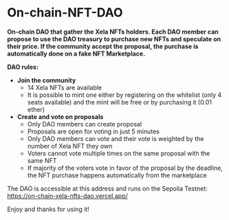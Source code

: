 # On-chain-NFT-DAO

<b>On-chain DAO that gather the Xela NFTs holders. Each DAO member can propose to use the DAO treasury to purchase new NFTs and speculate on their price. If the community accept the proposal, the purchase is automatically done on a fake NFT Marketplace.</b>

**DAO rules:**
* **Join the community**
    * 14 Xela NFTs are available
    * It is possible to mint one either by registering on the whitelist (only 4 seats available) and the mint will be free or by purchasing it (0.01 ether) 
* **Create and vote on proposals**
    * Only DAO members can create proposal
    * Proposals are open for voting in just 5 minutes
    * Only DAO members can vote and their vote is weighted by the number of Xela NFT they own
    * Voters cannot vote multiple times on the same proposal with the same NFT
    * If majority of the voters vote in favor of the proposal by the deadline, the NFT purchase happens automatically from the marketplace

The DAO is accessible at this address and runs on the Sepolia Testnet: </br>
https://on-chain-xela-nfts-dao.vercel.app/

Enjoy and thanks for using it!

